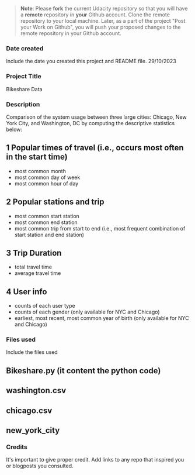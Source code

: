 >**Note**: Please **fork** the current Udacity repository so that you will have a **remote** repository in **your** Github account. Clone the remote repository to your local machine. Later, as a part of the project "Post your Work on Github", you will push your proposed changes to the remote repository in your Github account.

### Date created
Include the date you created this project and README file.
29/10/2023

### Project Title

Bikeshare Data

### Description

Comparison of the system usage between three large cities: Chicago, New York City, and Washington, DC by computing the descriptive statistics below:

 ## 1 Popular times of travel (i.e., occurs most often in the start time)
   - most common month
   - most common day of week
   - most common hour of day

 ## 2 Popular stations and trip
   - most common start station
   - most common end station
   - most common trip from start to end (i.e., most frequent combination of 
     start station  and end station)

 ## 3 Trip Duration
   - total travel time
   - average travel time

 ## 4 User info
   - counts of each user type
   - counts of each gender (only available for NYC and Chicago)
   - earliest, most recent, most common year of birth (only available for NYC and Chicago)

### Files used
Include the files used
 ## Bikeshare.py (it content the python code)
 ## washington.csv
 ## chicago.csv
 ## new_york_city

### Credits
It's important to give proper credit. Add links to any repo that inspired you or blogposts you consulted.

